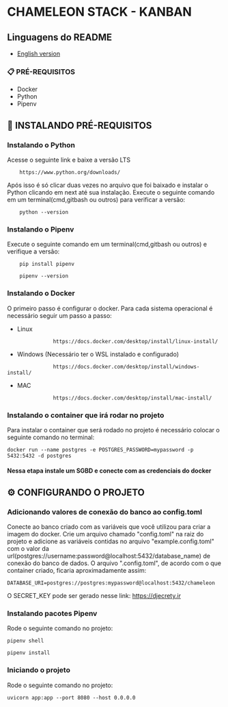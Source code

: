 # CHAMELEON STACK - KANBAN

## Linguagens do README
- [English version](README.md)

### 📋 PRÉ-REQUISITOS

- Docker
- Python
- Pipenv

## 🔧 INSTALANDO PRÉ-REQUISITOS

### Instalando o Python

Acesse o seguinte link e baixe a versão LTS

```
    https://www.python.org/downloads/
```

Após isso é só clicar duas vezes no arquivo que foi baixado e instalar o Python clicando em next até sua instalação. Execute o seguinte comando em um terminal(cmd,gitbash ou outros) para verificar a versão:

```
    python --version
```

### Instalando o Pipenv

Execute o seguinte comando em um terminal(cmd,gitbash ou outros) e verifique a versão:

```
    pip install pipenv
```

```
    pipenv --version
```

### Instalando o Docker

O primeiro passo é configurar o docker. Para cada sistema operacional é necessário seguir um passo a passo:

- Linux

```
               https://docs.docker.com/desktop/install/linux-install/
```

- Windows (Necessário ter o WSL instalado e configurado)

```
               https://docs.docker.com/desktop/install/windows-install/
```

- MAC

```
               https://docs.docker.com/desktop/install/mac-install/
```

### Instalando o container que irá rodar no projeto

Para instalar o container que será rodado no projeto é necessário colocar o seguinte comando no terminal:

```
docker run --name postgres -e POSTGRES_PASSWORD=mypassword -p 5432:5432 -d postgres
```

#### Nessa etapa instale um SGBD e conecte com as credenciais do docker

## ⚙️ CONFIGURANDO O PROJETO

### Adicionando valores de conexão do banco ao config.toml

Conecte ao banco criado com as variáveis que você utilizou para criar a imagem do docker.
Crie um arquivo chamado "config.toml" na raiz do projeto e adicione as variáveis contidas no arquivo "example.config.toml" com o valor da url(postgres://username:password@localhost:5432/database_name) de conexão do banco de dados. O arquivo ".config.toml", de acordo com o que container criado, ficaria aproximadamente assim:

```
DATABASE_URI=postgres://postgres:mypassword@localhost:5432/chameleon
```

O SECRET_KEY pode ser gerado nesse link: https://djecrety.ir

### Instalando pacotes Pipenv

Rode o seguinte comando no projeto:

```
pipenv shell 
```

```
pipenv install 
```

### Iniciando o projeto

Rode o seguinte comando no projeto:

```
uvicorn app:app --port 8080 --host 0.0.0.0
```
